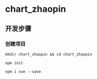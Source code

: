 # chart_zhaopin



## 开发步骤

### 创建项目

```
mkdir chart_zhaopin && cd chart_zhaopin

npm init

npm i vue --save
```
